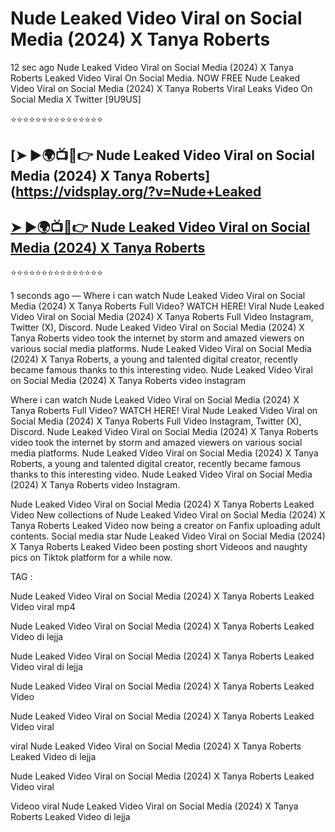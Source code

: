 ﻿# Nude Leaked Video Viral on Social Media (2024) X Tanya Roberts



12 sec ago Nude Leaked Video Viral on Social Media (2024) X Tanya Roberts Leaked Video Viral On Social Media. NOW FREE Nude Leaked Video Viral on Social Media (2024) X Tanya Roberts Viral Leaks Video On Social Media X Twitter [9U9US]

⭐⭐⭐⭐⭐⭐⭐⭐⭐⭐⭐⭐⭐⭐⭐

## [➤ ►🌍📺📱👉 Nude Leaked Video Viral on Social Media (2024) X Tanya Roberts](https://vidsplay.org/?v=Nude+Leaked

## [➤ ►🌍📺📱👉 Nude Leaked Video Viral on Social Media (2024) X Tanya Roberts](https://vidsplay.org/?v=Nude+Leaked)


⭐⭐⭐⭐⭐⭐⭐⭐⭐⭐⭐⭐⭐⭐⭐



1 seconds ago — Where i can watch Nude Leaked Video Viral on Social Media (2024) X Tanya Roberts Full Video? WATCH HERE! Viral Nude Leaked Video Viral on Social Media (2024) X Tanya Roberts Full Video Instagram, Twitter (X), Discord. Nude Leaked Video Viral on Social Media (2024) X Tanya Roberts video took the internet by storm and amazed viewers on various social media platforms. Nude Leaked Video Viral on Social Media (2024) X Tanya Roberts, a young and talented digital creator, recently became famous thanks to this interesting video. Nude Leaked Video Viral on Social Media (2024) X Tanya Roberts video instagram

Where i can watch Nude Leaked Video Viral on Social Media (2024) X Tanya Roberts Full Video? WATCH HERE! Viral Nude Leaked Video Viral on Social Media (2024) X Tanya Roberts Full Video Instagram, Twitter (X), Discord. Nude Leaked Video Viral on Social Media (2024) X Tanya Roberts video took the internet by storm and amazed viewers on various social media platforms. Nude Leaked Video Viral on Social Media (2024) X Tanya Roberts, a young and talented digital creator, recently became famous thanks to this interesting video. Nude Leaked Video Viral on Social Media (2024) X Tanya Roberts video Instagram.

Nude Leaked Video Viral on Social Media (2024) X Tanya Roberts Leaked Video New collections of Nude Leaked Video Viral on Social Media (2024) X Tanya Roberts Leaked Video now being a creator on Fanfix uploading adult contents. Social media star Nude Leaked Video Viral on Social Media (2024) X Tanya Roberts Leaked Video been posting short Videoos and naughty pics on Tiktok platform for a while now.

TAG :

 

Nude Leaked Video Viral on Social Media (2024) X Tanya Roberts Leaked Video viral mp4

 

Nude Leaked Video Viral on Social Media (2024) X Tanya Roberts Leaked Video di lejja

 

Nude Leaked Video Viral on Social Media (2024) X Tanya Roberts Leaked Video viral di lejja

 

Nude Leaked Video Viral on Social Media (2024) X Tanya Roberts Leaked Video

 

Nude Leaked Video Viral on Social Media (2024) X Tanya Roberts Leaked Video viral

 

viral Nude Leaked Video Viral on Social Media (2024) X Tanya Roberts Leaked Video di lejja

 

Nude Leaked Video Viral on Social Media (2024) X Tanya Roberts Leaked Video viral

 

Videoo viral Nude Leaked Video Viral on Social Media (2024) X Tanya Roberts Leaked Video di lejja